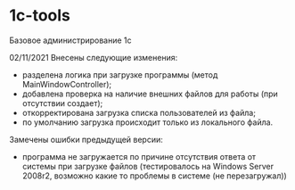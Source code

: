 # 1c-tools
Базовое администрирование 1c

02/11/2021
Внесены следующие изменения:
- разделена логика при загрузке программы (метод MainWindowController);
- добавлена проверка на наличие внешних файлов для работы (при отсутствии создает);
- откорректирована загрузка списка пользователей из файла;
- по умолчанию загрузка происходит только из локального файла.

Замечены ошибки предыдущей версии:
- программа не загружается по причине отсутствия ответа от системы при загрузке файлов
(тестировалось на Windows Server 2008r2, возможно какие то проблемы в системе (не перезагружал))
